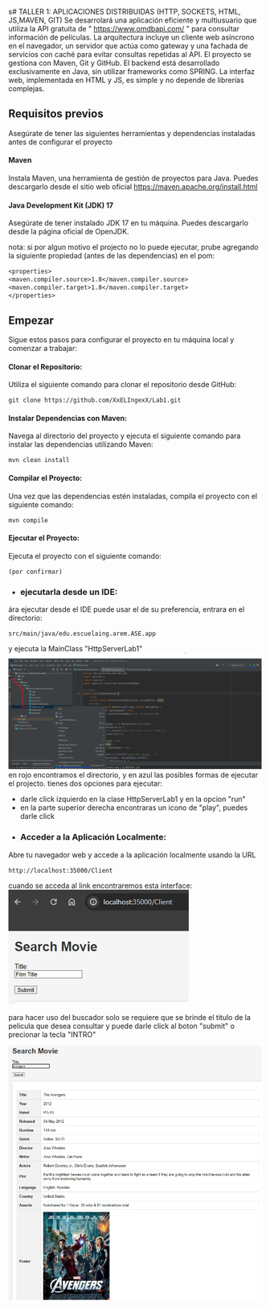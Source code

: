 s# TALLER 1: APLICACIONES DISTRIBUIDAS (HTTP, SOCKETS, HTML, JS,MAVEN, GIT)
Se desarrolará una aplicación eficiente y multiusuario que utiliza la API gratuita de " https://www.omdbapi.com/ " para consultar información de películas. La arquitectura incluye un cliente web asíncrono en el navegador, un servidor que actúa como gateway y una fachada de servicios con caché para evitar consultas repetidas al API. El proyecto se gestiona con Maven, Git y GitHub. El backend está desarrollado exclusivamente en Java, sin utilizar frameworks como SPRING. La interfaz web, implementada en HTML y JS, es simple y no depende de librerías complejas.

## Requisitos previos
Asegúrate de tener las siguientes herramientas y dependencias instaladas antes de configurar el proyecto
#### Maven
Instala Maven, una herramienta de gestión de proyectos para Java. Puedes descargarlo desde el sitio web oficial https://maven.apache.org/install.html
#### Java Development Kit (JDK) 17
Asegúrate de tener instalado JDK 17 en tu máquina. Puedes descargarlo desde la página oficial de OpenJDK.


nota: si por algun motivo el projecto no lo puede ejecutar, prube agregando la siguiente propiedad (antes de las dependencias) en el pom:
~~~
<properties>
<maven.compiler.source>1.8</maven.compiler.source>
<maven.compiler.target>1.8</maven.compiler.target>
</properties>
~~~

## Empezar
Sigue estos pasos para configurar el proyecto en tu máquina local y comenzar a trabajar:

#### Clonar el Repositorio:
Utiliza el siguiente comando para clonar el repositorio desde GitHub:
~~~
git clone https://github.com/XxELIngexX/Lab1.git
~~~

#### Instalar Dependencias con Maven:
Navega al directorio del proyecto y ejecuta el siguiente comando para instalar las dependencias utilizando Maven:
~~~
mvn clean install
~~~

#### Compilar el Proyecto:
Una vez que las dependencias estén instaladas, compila el proyecto con el siguiente comando:
~~~
mvn compile
~~~

#### Ejecutar el Proyecto:
Ejecuta el proyecto con el siguiente comando:
~~~
(por confirmar)
~~~
+ ### ejecutarla desde un IDE:
ára ejecutar desde el IDE puede usar el de su preferencia, entrara en el directorio:
~~~
src/main/java/edu.escuelaing.arem.ASE.app
~~~
y ejecuta la MainClass "HttpServerLab1"
![](images/instructivo.jpg)
en rojo encontramos el directorio, y en azul las posibles formas de ejecutar el projecto. 
tienes dos opciones para ejecutar:
- darle click izquierdo en la clase HttpServerLab1 y en la opcion "run"
- en la parte superior derecha encontraras un icono de "play", puedes darle click


+ ### Acceder a la Aplicación Localmente:
Abre tu navegador web y accede a la aplicación localmente usando la URL 
~~~
http://localhost:35000/Client
~~~

cuando se acceda al link encontraremos esta interface:
![](images/index.jpg)

para hacer uso del buscador solo se requiere que se brinde el titulo de la pelicula que desea consultar y puede darle click al boton "submit" o precionar la tecla "INTRO"

![](images/search.jpg)

































